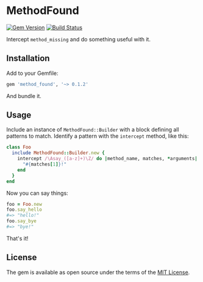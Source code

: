 # MethodFound

[![Gem Version](https://badge.fury.io/rb/method_found.svg)][gem]
[![Build Status](https://travis-ci.org/shioyama/method_found.svg?branch=master)][travis]

[gem]: https://rubygems.org/gems/method_found
[travis]: https://travis-ci.org/shioyama/method_found

Intercept `method_missing` and do something useful with it.

## Installation

Add to your Gemfile:

```ruby
gem 'method_found', '~> 0.1.2'
```

And bundle it.

## Usage

Include an instance of `MethodFound::Builder` with a block defining all
patterns to match. Identify a pattern with the `intercept` method, like this:

```ruby
class Foo
  include MethodFound::Builder.new {
    intercept /\Asay_([a-z]+)\Z/ do |method_name, matches, *arguments|
      "#{matches[1]}!"
    end
  }
end
```

Now you can say things:

```ruby
foo = Foo.new
foo.say_hello
#=> "hello!"
foo.say_bye
#=> "bye!"
```

That's it!

## License

The gem is available as open source under the terms of the [MIT License](http://opensource.org/licenses/MIT).

